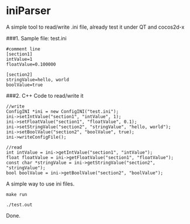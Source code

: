 iniParser
=========

A simple tool to read/write .ini file, already test it under QT and cocos2d-x


###1. Sample file: test.ini

	#comment line
	[section1]
	intValue=1
	floatValue=0.100000
  
	[section2]
	stringValue=hello, world
	boolValue=true

###2. C++ Code to read/write it

    //write
	ConfigINI *ini = new ConfigINI("test.ini");
	ini->setIntValue("section1", "intValue", 1);
	ini->setFloatValue("section1", "floatValue", 0.1);
	ini->setStringValue("section2", "stringValue", "hello, world");
	ini->setBoolValue("section2", "boolValue", true);
	ini->writeConfigFile();
	
    //read
    int intValue = ini->getIntValue("section1", "intValue");
    float floatValue = ini->getFloatValue("section1", "floatValue");
    const char *stringValue = ini->getStringValue("section2", "stringValue");
    bool boolValue = ini->getBoolValue("section2", "boolValue");
 

A simple way to use ini files.

```make run```

```./test.out```

Done.
